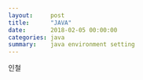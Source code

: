 ```yaml
---
layout:     post
title:      "JAVA"
date:       2018-02-05 00:00:00
categories: java
summary:    java environment setting
---
```


인철